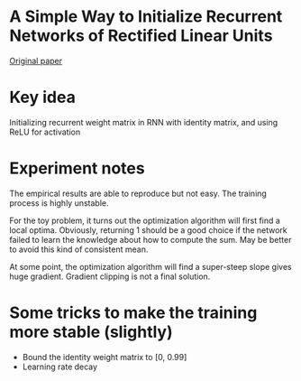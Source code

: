 # A Simple Way to Initialize Recurrent Networks of Rectified Linear Units

[Original paper](http://arxiv.org/abs/1504.00941)

# Key idea

Initializing recurrent weight matrix in RNN with identity matrix, and using ReLU for activation

# Experiment notes

The empirical results are able to reproduce but not easy. The training process is highly unstable.

For the toy problem, it turns out the optimization algorithm will first find a local optima. Obviously, returning 1 should be a good choice if the network failed to learn the knowledge about how to compute the sum. May be better to avoid this kind of consistent mean.

At some point, the optimization algorithm will find a super-steep slope gives huge gradient. Gradient clipping is not a final solution.

# Some tricks to make the training more stable (slightly)

- Bound the identity weight matrix to [0, 0.99]
- Learning rate decay